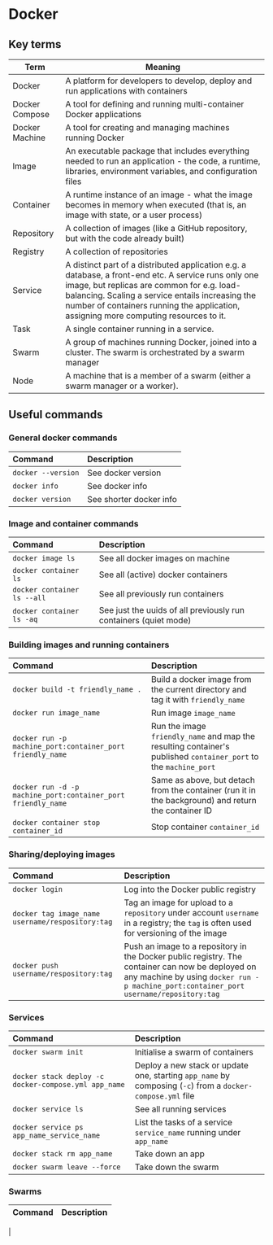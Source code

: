 # Docker

## Key terms
| Term | Meaning |
| ---- | ------- |
| Docker | A platform for developers to develop, deploy and run applications with containers |
| Docker Compose | A tool for defining and running multi-container Docker applications |
| Docker Machine | A tool for creating and managing machines running Docker |
| Image | An executable package that includes everything needed to run an application - the code, a runtime, libraries, environment variables, and configuration files
| Container | A runtime instance of an image - what the image becomes in memory when executed (that is, an image with state, or a user process)
| Repository | A collection of images (like a GitHub repository, but with the code already built) |
| Registry | A collection of repositories |
| Service | A distinct part of a distributed application e.g. a database, a front-end etc. A service runs only one image, but replicas are common for e.g. load-balancing. Scaling a service entails increasing the number of containers running the application, assigning more computing resources to it. |
| Task | A single container running in a service. |
| Swarm | A group of machines running Docker, joined into a cluster. The swarm is orchestrated by a swarm manager |
| Node | A machine that is a member of a swarm (either a swarm manager or a worker). |

## Useful commands
### General docker commands
| Command | Description |
| :------ | :---------- |
| `docker --version` | See docker version |
| `docker info` | See docker info |
| `docker version` | See shorter docker info |

### Image and container commands
| Command | Description |
| :------ | :---------- |
| `docker image ls` | See all docker images on machine |
| `docker container ls` | See all (active) docker containers |
| `docker container ls --all` | See all previously run containers |
| `docker container ls -aq` | See just the uuids of all previously run containers (quiet mode) |

### Building images and running containers
| Command | Description |
| :------ | :---------- |
| `docker build -t friendly_name .` | Build a docker image from the current directory and tag it with `friendly_name` |
| `docker run image_name` | Run image `image_name` |
| `docker run -p machine_port:container_port friendly_name` | Run the image `friendly_name` and map the resulting container's published `container_port` to the `machine_port` |
| `docker run -d -p machine_port:container_port friendly_name` | Same as above, but detach from the container (run it in the background) and return the container ID |
| `docker container stop container_id` | Stop container `container_id` | 

### Sharing/deploying images
| Command | Description |
| :------ | :---------- |
| `docker login` | Log into the Docker public registry |
| `docker tag image_name username/respository:tag` | Tag an image for upload to a `repository` under account `username` in a registry; the `tag` is often used for versioning of the image |
| `docker push username/respository:tag` | Push an image to a repository in the Docker public registry. The container can now be deployed on any machine by using `docker run -p machine_port:container_port username/repository:tag` |

### Services
| Command | Description |
| :------ | :---------- |
| `docker swarm init` | Initialise a swarm of containers |
| `docker stack deploy -c docker-compose.yml app_name` | Deploy a new stack or update one, starting `app_name` by composing (`-c`) from a `docker-compose.yml` file |
| `docker service ls` | See all running services |
| `docker service ps app_name_service_name` | List the tasks of a service `service_name` running under `app_name` |
| `docker stack rm app_name` | Take down an app |
| `docker swarm leave --force` | Take down the swarm |

### Swarms
| Command | Description |
| :------ | :---------- |
| 
